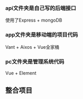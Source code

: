### api文件夹是自己写的后端接口
使用了Express + mongoDB

### app文件夹是移动端的项目代码
Vant + Aixos + Vue全家桶

### pc文件夹是管理系统代码
Vue + Element
## 整合项目
